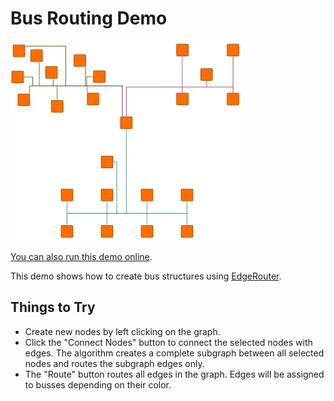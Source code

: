 <!--
 //////////////////////////////////////////////////////////////////////////////
 // @license
 // This file is part of yFiles for HTML.
 // Use is subject to license terms.
 //
 // Copyright (c) by yWorks GmbH, Vor dem Kreuzberg 28,
 // 72070 Tuebingen, Germany. All rights reserved.
 //
 //////////////////////////////////////////////////////////////////////////////
-->
# Bus Routing Demo

<img src="../../../doc/demo-thumbnails/bus-routing.webp" alt="demo-thumbnail" height="320"/>

[You can also run this demo online](https://www.yfiles.com/demos/layout/busrouting/).

This demo shows how to create bus structures using [EdgeRouter](https://docs.yworks.com/yfileshtml/#/api/EdgeRouter).

## Things to Try

- Create new nodes by left clicking on the graph.
- Click the "Connect Nodes" button to connect the selected nodes with edges. The algorithm creates a complete subgraph between all selected nodes and routes the subgraph edges only.
- The "Route" button routes all edges in the graph. Edges will be assigned to busses depending on their color.
